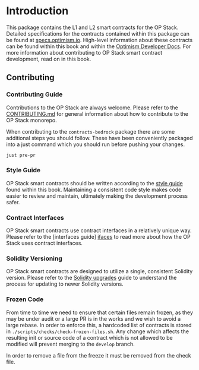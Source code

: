 # Introduction

This package contains the L1 and L2 smart contracts for the OP Stack. Detailed specifications for the contracts
contained within this package can be found at [specs.optimism.io][specs]. High-level information about these contracts
can be found within this book and within the [Optimism Developer Docs][docs]. For more information about contributing
to OP Stack smart contract development, read on in this book.

[specs]: https://specs.optimism.io
[docs]: https://docs.optimism.io

## Contributing

### Contributing Guide

Contributions to the OP Stack are always welcome. Please refer to the [CONTRIBUTING.md][contrib] for general information
about how to contribute to the OP Stack monorepo.

[contrib]: https://github.com/cpchain-network/cp-chain/blob/develop/CONTRIBUTING.md

When contributing to the `contracts-bedrock` package there are some additional steps you should follow. These have been
conveniently packaged into a just command which you should run before pushing your changes.

```bash
just pre-pr
```

### Style Guide

OP Stack smart contracts should be written according to the [style guide][style-guide] found within this book.
Maintaining a consistent code style makes code easier to review and maintain, ultimately making the development process
safer.

[style-guide]: ./contributing/style-guide.md

### Contract Interfaces

OP Stack smart contracts use contract interfaces in a relatively unique way. Please refer to the [interfaces guide]
[ifaces] to read more about how the OP Stack uses contract interfaces.

[ifaces]: ./contributing/interfaces.md

### Solidity Versioning

OP Stack smart contracts are designed to utilize a single, consistent Solidity version. Please refer to
the [Solidity upgrades][solidity-upgrades] guide to understand the process for updating to newer Solidity versions.

[solidity-upgrades]: ./policies/solidity-upgrades.md

### Frozen Code

From time to time we need to ensure that certain files remain frozen, as they may be under audit or a large PR is in the
works and we wish to avoid a large rebase. In order to enforce this, a hardcoded list of contracts is stored in
`./scripts/checks/check-frozen-files.sh`. Any change which affects the resulting init or source code of a contract which
is not allowed to be modified will prevent merging to the `develop` branch.

In order to remove a file from the freeze it must be removed from the check file.
